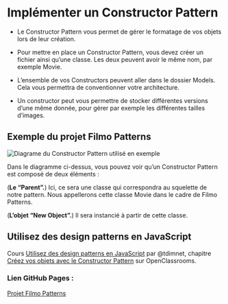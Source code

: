 # Implémenter un Constructor Pattern

- Le Constructor Pattern vous permet de gérer le formatage de vos objets lors de leur création.

- Pour mettre en place un Constructor Pattern, vous devez créer un fichier ainsi qu’une classe. Les deux peuvent avoir le même nom, par exemple Movie.

- L’ensemble de vos Constructors peuvent aller dans le dossier Models. Cela vous permettra de conventionner votre architecture.

- Un constructor peut vous permettre de stocker différentes versions d’une même donnée, pour gérer par exemple les différentes tailles d’images.



## Exemple du projet Filmo Patterns

![Diagrame du Constructor Pattern utilisé en exemple](https://user.oc-static.com/upload/2021/10/14/16342065676923_p2c1-1.png)

Dans le diagramme ci-dessus, vous pouvez voir qu’un Constructor Pattern est composé de deux éléments :

(**Le “Parent”.**) Ici, ce sera une classe qui correspondra au squelette de notre pattern. Nous appellerons cette classe Movie dans le cadre de Filmo Patterns.

(**L’objet “New Object”.**) Il sera instancié à partir de cette classe.


## Utilisez des design patterns en JavaScript

Cours [Utilisez des design patterns en JavaScript](https://openclassrooms.com/fr/courses/7133336-utilisez-des-design-patterns-en-javascript) par @tdimnet, chapitre [Créez vos objets avec le Constructor Pattern](https://openclassrooms.com/fr/courses/7133336-utilisez-des-design-patterns-en-javascript/7478436-creez-vos-objets-avec-le-constructor-pattern) sur OpenClassrooms.

### Lien GitHub Pages :
[Projet Filmo Patterns](https://olafswan.github.io/Constructor-Pattern-Example/index.html)
